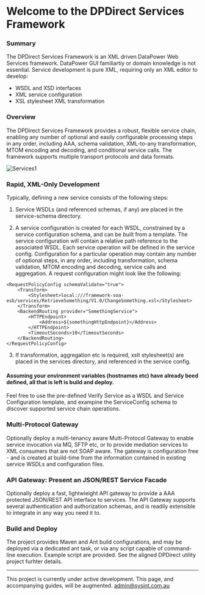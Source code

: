 # Welcome to the DPDirect Services Framework

### Summary
The DPDirect Services Framework is an XML driven DataPower Web Services framework.
DataPower GUI familiartiy or domain knowledge is not essential. Service development is pure XML, requiring only an XML editor to develop:
- WSDL and XSD interfaces
- XML service configuration
- XSL stylesheet XML transformation

### Overview
The DPDirect Services Framework provides a robust, flexible service chain, enabling any number of optional and easily configurable processing steps in any order, including AAA, schema validation, XML-to-any transformation, MTOM encoding and decoding, and conditional service calls. The framework supports multiple transport protocols and data formats.


![Services1](https://github.com/mqsysadmin/DPDirectServicesFramework/blob/master/distribution/doc/images/xmlservices.png)

### Rapid, XML-Only Development ###
Typically, defining a new service consists of the following steps:

1) Service WSDLs (and referenced schemas, if any) are placed in the service-schema directory.

2) A service configuration is created for each WSDL, constrained by a service configuration schema, and can be built from a template. The service configuration will contain a relative path reference to the associated WSDL. Each service operation will be defined in the service config. Configuration for a particular operation may contain any number of optional steps, in any order, including transformation, schema validation, MTOM encoding and decoding, service calls and aggregation. A request configuration might look like the following:
~~~
<RequestPolicyConfig schemaValidate="true">
	<Transform>
		<Stylesheet>local:///framework-soa-esb/services/RetrieveSomething/V1.0/ChangeSomething.xsl</Stylesheet>
	</Transform>
	<BackendRouting provider="SomethingService">
		<HTTPEndpoint>
			<Address>${somethingHttpEndpoint}</Address>
		</HTTPEndpoint>
		<TimeoutSeconds>10</TimeoutSeconds>
	</BackendRouting>
</RequestPolicyConfig>
~~~
3) If transformation, aggregation etc is required, xslt stylesheet(s) are placed in the services directory, and referenced in the service config.

#### Assuming your environment variables (hostnames etc) have already beed defined, all that is left is build and deploy. ####

Feel free to use the pre-defined Verify Service as a WSDL and Service Configuration template, and exampine the ServiceConfig schema to discover supported service chain operations.

### Multi-Protocol Gateway ###

Optionally deploy a multi-tenancy aware Multi-Protocol Gateway to enable service invocation via MQ, SFTP etc, or to provide mediation services to XML consumers that are not SOAP aware. The gateway is configuration free - and is created at build-time from the information contained in existing service WSDLs and configuration files.

### API Gateway: Present an JSON/REST Service Facade ###

Optionally deploy a fast, lightwieight API gateway to provide a AAA protected JSON/REST API interface to services. The API Gateway supports several authentication and authorization schemas, and is readily extensible to integrate in any way you need it to.

### Build and Deploy ###

The project provides Maven and Ant build configurations, and may be deployed via a dedicated ant task, or via any script capable of command-line execution. Example script are provided. See the aligned DPDirect utility project furhter details.

---------------------------------------------



This project is currently under active development. This page, and accompanying guides, will be augmented. admin@sysint.com.au

